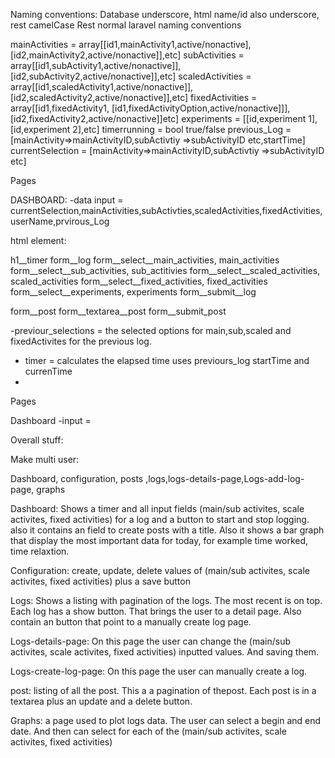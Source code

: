 Naming conventions: Database underscore, html name/id also underscore, rest camelCase
Rest normal laravel naming conventions


mainActivities = array[[id1,mainActivity1,active/nonactive],[id2,mainActivity2,active/nonactive]],etc]
subActivities = array[[id1,subActivity1,active/nonactive]],[id2,subActivity2,active/nonactive]],etc]
scaledActivities = array[[id1,scaledActivity1,active/nonactive]],[id2,scaledActivity2,active/nonactive]],etc]
fixedActivities = array[[id1,fixedActivity1, [id1,fixedActivityOption,active/nonactive]]],[id2,fixedActivity2,active/nonactive]]etc]
experiments = [[id,experiment 1],[id,experiment 2],etc]
timerrunning = bool true/false
previous_Log = [mainActivity=>mainActivityID,subActivtiy =>subActivityID etc,startTime]
currentSelection = [mainActivity=>mainActivityID,subActivtiy =>subActivityID etc]


Pages

DASHBOARD: 
-data input = currentSelection,mainActivities,subActivties,scaledActivities,fixedActivities,userName,prvirous_Log

html element: 

h1__timer
form__log
form__select__main_activities, main_activities
form__select__sub_activities, sub_actitivies
form__select__scaled_activities, scaled_activities
form__select__fixed_activities, fixed_activities
form__select__experiments, experiments
form__submit__log

form__post
form__textarea__post
form__submit_post






-previour_selections = the selected options for main,sub,scaled and fixedActivites for the previous log.
- timer = calculates the elapsed time uses previours_log startTime and currenTime
- 


Pages

Dashboard
-input =




Overall stuff:

Make multi user:

Dashboard, configuration, posts ,logs,logs-details-page,Logs-add-log-page, graphs

Dashboard: Shows a timer and all input fields (main/sub activites, scale activites, fixed activities) for a log and a button to start and stop logging. also it contains an field to create posts with a title. Also it shows a bar graph
that display the most important data for today, for example time worked, time relaxtion.

Configuration: create, update, delete values of (main/sub activites, scale activites, fixed activities) plus a save button

Logs: Shows a listing with pagination of the logs. The most recent is on top. Each log has a show button. That brings the user to a detail page. Also contain an button that point to a
manually create log page.


Logs-details-page: On this page the user can change the (main/sub activites, scale activites, fixed activities) inputted values. And saving them.

Logs-create-log-page: On this page the user can manually create a log.

post: listing of all the post. This a a pagination of thepost. Each post is in a textarea plus an update and a delete button.

Graphs: a page used to plot logs data. The user can select a begin and end date. And then can select for each of the (main/sub activites, scale activites, fixed activities)

